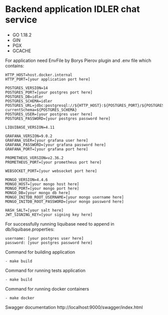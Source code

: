 # Backend application IDLER chat service

###
- GO 1.18.2
- GIN
- PGX
- GCACHE

For application need EnvFile by Borys Pierov plugin and .env file which contains:
```dotenv
HTTP_HOST=host.docker.internal
HTTP_PORT=[your application port here]

POSTGRES_VERSION=14
POSTGRES_PORT=[your postgres port here]
POSTGRES_DB=idler
POSTGRES_SCHEMA=idler
POSTGRES_URL=jdbc:postgresql://${HTTP_HOST}:${POSTGRES_PORT}/${POSTGRES_DB}?currentSchema=${POSTGRES_SCHEMA}
POSTGRES_USER=[your postgres user here]
POSTGRES_PASSWORD=[your postgres password here]

LIQUIBASE_VERSION=4.11

GRAFANA_VERSION=9.0.2
GRAFANA_USER=[your grafana user here]
GRAFANA_PASSWORD=[your grafana password here]
GRAFANA_PORT=[your grafana port here]

PROMETHEUS_VERSION=v2.36.2
PROMETHEUS_PORT=[your prometheus port here]

WEBSOCKET_PORT=[your websocket port here]

MONGO_VERSION=4.4.6
MONGO_HOST=[your mongo host here]
MONGO_PORT=[your mongo port here]
MONGO_DB=[your mongo db here]
MONGO_INITDB_ROOT_USERNAME=[your mongo username here]
MONGO_INITDB_ROOT_PASSWORD=[your mongo password here]

HASH_SALT=[your salt here]
JWT_SIGNING_KEY=[your signing key here]
```
For successfully running liquibase need to append in db/liquibase.properties:
```dotenv
username: [your postgres user here]
password: [your postgres password here]
```
Command for building application
```dotenv
- make build
```
Command for running tests application
```dotenv
- make build
```

Command for running docker containers
```dotenv
- make docker
```

Swagger documentation http://localhost:9000/swagger/index.html
